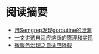 # 阅读摘要

* [用Semgrep发现goroutine的泄漏](https://blog.trailofbits.com/2021/11/08/discovering-goroutine-leaks-with-semgrep/)
* [一文讲透自适应熔断的原理和实现](https://my.oschina.net/kevwan/blog/5310617)
* [微服务治理之自适应降载](https://mp.weixin.qq.com/s/dt3rfgTHTqWGNYJFaZJ2aA)
